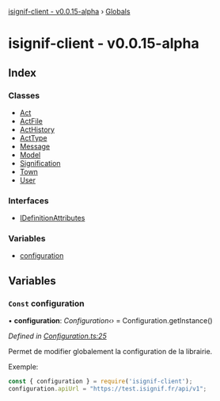 [isignif-client - v0.0.15-alpha](README.md) › [Globals](globals.md)

# isignif-client - v0.0.15-alpha

## Index

### Classes

* [Act](classes/act.md)
* [ActFile](classes/actfile.md)
* [ActHistory](classes/acthistory.md)
* [ActType](classes/acttype.md)
* [Message](classes/message.md)
* [Model](classes/model.md)
* [Signification](classes/signification.md)
* [Town](classes/town.md)
* [User](classes/user.md)

### Interfaces

* [IDefinitionAttributes](interfaces/idefinitionattributes.md)

### Variables

* [configuration](globals.md#const-configuration)

## Variables

### `Const` configuration

• **configuration**: *Configuration‹›* =  Configuration.getInstance()

*Defined in [Configuration.ts:25](https://github.com/isignif/isignif-client/blob/d3f5678/src/Configuration.ts#L25)*

Permet de modifier globalement la configuration de la librairie.

Exemple:

~~~ts
const { configuration } = require('isignif-client');
configuration.apiUrl = "https://test.isignif.fr/api/v1";
~~~
